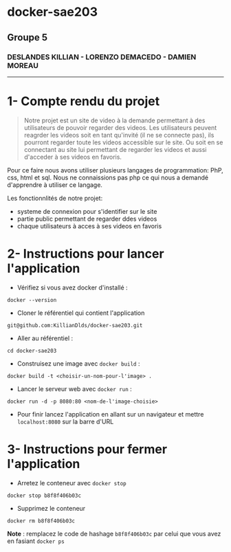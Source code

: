 # docker-sae203
## Groupe 5
### DESLANDES KILLIAN - LORENZO DEMACEDO - DAMIEN MOREAU
------------------------------------------------------

# 1- Compte rendu du projet 

> Notre projet est un site de video à la demande permettant à des utilisateurs de pouvoir regarder des videos. Les utilisateurs peuvent reagrder les videos soit en tant qu'invité (il ne se connecte pas), ils pourront regarder toute les videos accessible sur le site. Ou soit en se connectant au site lui permettant de regarder les videos et aussi d'acceder à ses videos en favoris.

Pour ce faire nous avons utiliser plusieurs langages de programmation: PhP, css, html et sql.
Nous ne connaissions pas php ce qui nous a demandé d'apprendre à utiliser ce langage.

Les fonctionnlités de notre projet:
- systeme de connexion pour s'identifier sur le site
- partie public permettant de regarder ddes videos
- chaque utilisateurs à acces à ses videos en favoris 


# 2- Instructions pour lancer l'application

- Vérifiez si vous avez docker d'installé :

```shell
docker --version
```

- Cloner le référentiel qui contient l'application

```shell
git@github.com:KillianDlds/docker-sae203.git
```

- Aller au référentiel :

```shell
cd docker-sae203
```

- Construisez une image avec ```docker build``` : 

```shell
docker build -t <choisir-un-nom-pour-l'image> .
```

- Lancer le serveur web avec ```docker run``` :

```shell
docker run -d -p 8080:80 <nom-de-l'image-choisie>
```

- Pour finir lancez l'application en allant sur un navigateur et mettre ```localhost:8080``` sur la barre d'URL


# 3- Instructions pour fermer l'application

- Arretez le conteneur avec ```docker stop```

```shell
docker stop b8f8f406b03c
```

- Supprimez le conteneur 

```shell
docker rm b8f8f406b03c
```

**Note** : remplacez le code de hashage ```b8f8f406b03c``` par celui que vous avez en fasiant ```docker ps```




